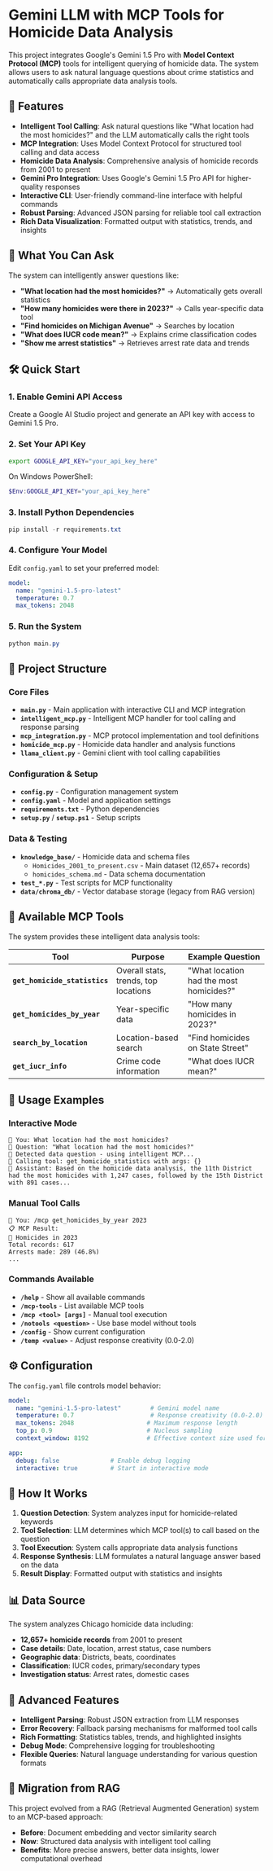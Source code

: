 # Gemini LLM with MCP Tools for Homicide Data Analysis

This project integrates Google's Gemini 1.5 Pro with **Model Context Protocol (MCP)** tools for intelligent querying of homicide data. The system allows users to ask natural language questions about crime statistics and automatically calls appropriate data analysis tools.

## 🚀 Features

- **Intelligent Tool Calling**: Ask natural questions like "What location had the most homicides?" and the LLM automatically calls the right tools
- **MCP Integration**: Uses Model Context Protocol for structured tool calling and data access  
- **Homicide Data Analysis**: Comprehensive analysis of homicide records from 2001 to present
- **Gemini Pro Integration**: Uses Google's Gemini 1.5 Pro API for higher-quality responses
- **Interactive CLI**: User-friendly command-line interface with helpful commands
- **Robust Parsing**: Advanced JSON parsing for reliable tool call extraction
- **Rich Data Visualization**: Formatted output with statistics, trends, and insights

## 🎯 What You Can Ask

The system can intelligently answer questions like:
- **"What location had the most homicides?"** → Automatically gets overall statistics
- **"How many homicides were there in 2023?"** → Calls year-specific data tool
- **"Find homicides on Michigan Avenue"** → Searches by location
- **"What does IUCR code mean?"** → Explains crime classification codes
- **"Show me arrest statistics"** → Retrieves arrest rate data and trends

## 🛠️ Quick Start

### 1. Enable Gemini API Access
Create a Google AI Studio project and generate an API key with access to Gemini 1.5 Pro.

### 2. Set Your API Key
```bash
export GOOGLE_API_KEY="your_api_key_here"
```
On Windows PowerShell:
```powershell
$Env:GOOGLE_API_KEY="your_api_key_here"
```

### 3. Install Python Dependencies
```powershell
pip install -r requirements.txt
```

### 4. Configure Your Model
Edit `config.yaml` to set your preferred model:
```yaml
model:
  name: "gemini-1.5-pro-latest"
  temperature: 0.7
  max_tokens: 2048
```

### 5. Run the System
```powershell
python main.py
```

## 📁 Project Structure

### Core Files
- **`main.py`** - Main application with interactive CLI and MCP integration
- **`intelligent_mcp.py`** - Intelligent MCP handler for tool calling and response parsing
- **`mcp_integration.py`** - MCP protocol implementation and tool definitions
- **`homicide_mcp.py`** - Homicide data handler and analysis functions
- **`llama_client.py`** - Gemini client with tool calling capabilities

### Configuration & Setup
- **`config.py`** - Configuration management system  
- **`config.yaml`** - Model and application settings
- **`requirements.txt`** - Python dependencies
- **`setup.py`** / **`setup.ps1`** - Setup scripts

### Data & Testing
- **`knowledge_base/`** - Homicide data and schema files
  - `Homicides_2001_to_present.csv` - Main dataset (12,657+ records)
  - `homicides_schema.md` - Data schema documentation
- **`test_*.py`** - Test scripts for MCP functionality
- **`data/chroma_db/`** - Vector database storage (legacy from RAG version)

## 🔧 Available MCP Tools

The system provides these intelligent data analysis tools:

| Tool | Purpose | Example Question |
|------|---------|------------------|
| **`get_homicide_statistics`** | Overall stats, trends, top locations | "What location had the most homicides?" |
| **`get_homicides_by_year`** | Year-specific data | "How many homicides in 2023?" |
| **`search_by_location`** | Location-based search | "Find homicides on State Street" |
| **`get_iucr_info`** | Crime code information | "What does IUCR mean?" |

## 💬 Usage Examples

### Interactive Mode
```
💬 You: What location had the most homicides?
🤔 Question: "What location had the most homicides?"
🧠 Detected data question - using intelligent MCP...
🔧 Calling tool: get_homicide_statistics with args: {}
🤖 Assistant: Based on the homicide data analysis, the 11th District had the most homicides with 1,247 cases, followed by the 15th District with 891 cases...
```

### Manual Tool Calls
```
💬 You: /mcp get_homicides_by_year 2023
📋 MCP Result: 
📅 Homicides in 2023
Total records: 617
Arrests made: 289 (46.8%)
...
```

### Commands Available
- **`/help`** - Show all available commands
- **`/mcp-tools`** - List available MCP tools  
- **`/mcp <tool> [args]`** - Manual tool execution
- **`/notools <question>`** - Use base model without tools
- **`/config`** - Show current configuration
- **`/temp <value>`** - Adjust response creativity (0.0-2.0)

## ⚙️ Configuration

The `config.yaml` file controls model behavior:

```yaml
model:
  name: "gemini-1.5-pro-latest"        # Gemini model name
  temperature: 0.7                     # Response creativity (0.0-2.0)
  max_tokens: 2048                    # Maximum response length
  top_p: 0.9                          # Nucleus sampling
  context_window: 8192                # Effective context size used for prompts

app:
  debug: false              # Enable debug logging
  interactive: true         # Start in interactive mode
```

## 🧠 How It Works

1. **Question Detection**: System analyzes input for homicide-related keywords
2. **Tool Selection**: LLM determines which MCP tool(s) to call based on the question
3. **Tool Execution**: System calls appropriate data analysis functions
4. **Response Synthesis**: LLM formulates a natural language answer based on the data
5. **Result Display**: Formatted output with statistics and insights

## 📊 Data Source

The system analyzes Chicago homicide data including:
- **12,657+ homicide records** from 2001 to present
- **Case details**: Date, location, arrest status, case numbers
- **Geographic data**: Districts, beats, coordinates  
- **Classification**: IUCR codes, primary/secondary types
- **Investigation status**: Arrest rates, domestic cases

## 🚀 Advanced Features

- **Intelligent Parsing**: Robust JSON extraction from LLM responses
- **Error Recovery**: Fallback parsing mechanisms for malformed tool calls
- **Rich Formatting**: Statistics tables, trends, and highlighted insights
- **Debug Mode**: Comprehensive logging for troubleshooting
- **Flexible Queries**: Natural language understanding for various question formats

## 🔄 Migration from RAG

This project evolved from a RAG (Retrieval Augmented Generation) system to an MCP-based approach:
- **Before**: Document embedding and vector similarity search
- **Now**: Structured data analysis with intelligent tool calling
- **Benefits**: More precise answers, better data insights, lower computational overhead
